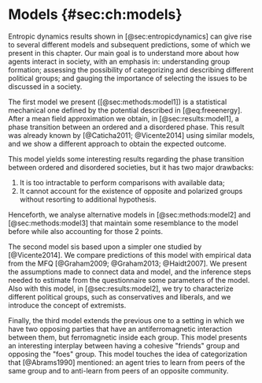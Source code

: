 
# Models {#sec:ch:models}

Entropic dynamics results shown in [@sec:entropicdynamics] can give rise to several different models and subsequent predictions, some of which we present in this chapter. Our main goal is to understand more about how agents interact in society, with an emphasis in: understanding group formation; assessing the possibility of categorizing and describing different political groups; and gauging the importance of selecting the issues to be discussed in a society.

The first model we present ([@sec:methods:model1]) is a statistical mechanical one defined by the potential described in [@eq:freeenergy]. After a mean field approximation we obtain, in [@sec:results:model1], a phase transition between an ordered and a disordered phase. This result was already known by [@Caticha2011; @Vicente2014] using similar models, and we show a different approach to obtain the expected outcome.

This model yields some interesting results regarding the phase transition between ordered and disordered societies, but it has two major drawbacks:

1. It is too intractable to perform comparisons with available data;
2. It cannot account for the existence of opposite and polarized groups without resorting to additional hypothesis.

Henceforth, we analyse alternative models in [@sec:methods:model2] and [@sec:methods:model3] that maintain some resemblance to the model before while also accounting for those 2 points.
<!-- Both models are built taking into consideration efforts made in [@Vicente2014] -->

<!-- Henceforth, in the other subsections we analyse alternative models based on the one presented in Vicente et al. 2014 that could also account for those 2 points. The first one consists of an analysis of the large dataset built by [@Graham2013] containing the responses to a set of questions about moral issues from $N \sim \mathcal{O}(10^5)$ persons from several countries. The second one is a saddle-point approximation to a bipartite society model with possibility of antiferromagnetic interactions between the 2 groups. -->

The second model sis based upon a simpler one studied by [@Vicente2014]. We compare predictions of this model with empirical data from the MFQ [@Graham2009; @Graham2013; @Haidt2007]. We present the assumptions made to connect data and model, and the inference steps needed to estimate from the questionnaire some parameters of the model. Also with this model, in [@sec:results:model2], we try to characterize different political groups, such as conservatives and liberals, and we introduce the concept of extremists.

<!-- The first one analyses the importance of the questions being discussed by the agents in a given society, comparing with data from Moral Foundation group of [@Graham2009]. This study is motivated by the following questions: Are all extremists the same? Are conservative people more extremists than liberal ones? How can we characterize those groups?; -->

Finally, the third model extends the previous one to a setting in which we have two opposing parties that have an antiferromagnetic interaction between them, but ferromagnetic inside each group. This model presents an interesting interplay between having a cohesive "friends" group and opposing the "foes" group. This model touches the idea of categorization that [@Abrams1990] mentioned: an agent tries to learn from peers of the same group and to anti-learn from peers of an opposite community.
<!-- We will see that it becomes possible to extend the level of noise between agents $\varepsilon$ to values not reachable in [@sec:methods:model1]. -->

<!-- The second study is a bipartite society model in which we have ferromagnetic interactions inside each group, and possibly antiferromagnetic interactions between agents of the two groups. -->
